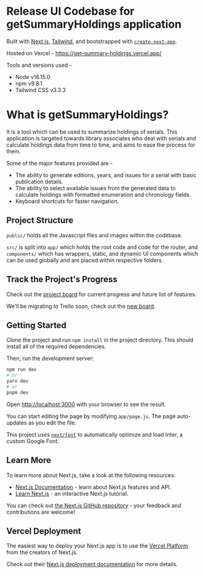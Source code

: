 # Release UI Codebase for getSummaryHoldings application
Built with [Next.js](https://nextjs.org/), [Tailwind](https://tailwindcss.com/), and bootstrapped with [`create-next-app`](https://github.com/vercel/next.js/tree/canary/packages/create-next-app).

Hosted on Vercel - https://get-summary-holdings.vercel.app/

Tools and versions used -

- Node v16.15.0
- npm v9.8.1
- Tailwind CSS v3.3.3

# What is getSummaryHoldings?
It is a tool which can be used to summarize holdings of serials. This application is targeted towards library associates who deal with serials and calculate holdings data from time to time, and aims to ease the process for them. 

Some of the major features provided are -

- The ability to generate editions, years, and issues for a serial with basic publication details.
- The ability to select available issues from the generated data to calculate holdings with formatted enumeration and chronology fields.
- Keyboard shortcuts for faster navigation.

## Project Structure
`public/` holds all the Javascript files and images within the codebase.

`src/` is split into `app/` which holds the root code and code for the router, and `components/` which has wrappers, static, and dynamic UI components which can be used globally and are placed within respective folders.

## Track the Project's Progress
Check out the [project board](https://github.com/users/Shira98/projects/4/views/1) for current progress and future list of features. 

We'll be migrating to Trello soon, check out the [new board](https://trello.com/b/3CmgViGr/agile-scrum).


## Getting Started

Clone the project and run `npm install` in the project directory. This should install all of the required dependencies.

Then, run the development server:

```bash
npm run dev
# or
yarn dev
# or
pnpm dev
```

Open [http://localhost:3000](http://localhost:3000) with your browser to see the result.

You can start editing the page by modifying `app/page.js`. The page auto-updates as you edit the file.

This project uses [`next/font`](https://nextjs.org/docs/basic-features/font-optimization) to automatically optimize and load Inter, a custom Google Font.

## Learn More

To learn more about Next.js, take a look at the following resources:

- [Next.js Documentation](https://nextjs.org/docs) - learn about Next.js features and API.
- [Learn Next.js](https://nextjs.org/learn) - an interactive Next.js tutorial.

You can check out [the Next.js GitHub repository](https://github.com/vercel/next.js/) - your feedback and contributions are welcome!

## Vercel Deployment

The easiest way to deploy your Next.js app is to use the [Vercel Platform](https://vercel.com/new?utm_medium=default-template&filter=next.js&utm_source=create-next-app&utm_campaign=create-next-app-readme) from the creators of Next.js.

Check out their [Next.js deployment documentation](https://nextjs.org/docs/deployment) for more details.

